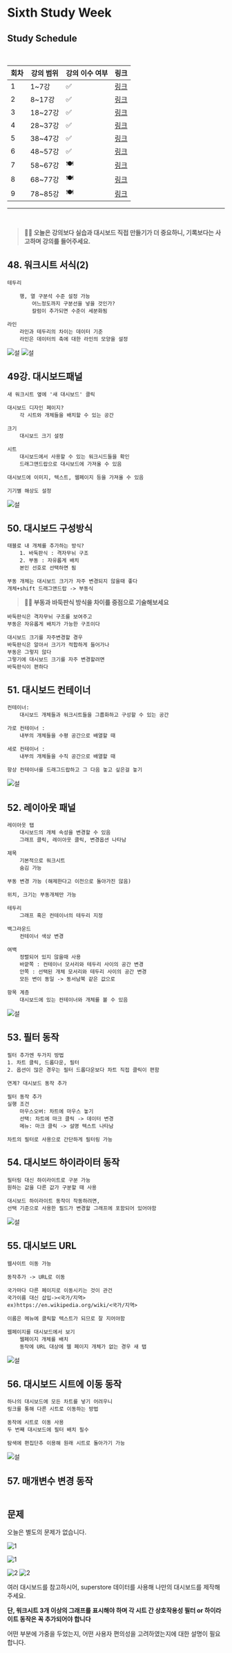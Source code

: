 # Sixth Study Week


## Study Schedule
<br>

| 회차 | 강의 범위   | 강의 이수 여부 | 링크                                                                                                     |
|------|-------------|----------------|--------------------------------------------------------------------------------------------------------|
| 1    | 1~7강       | ✅              | [링크](https://www.youtube.com/watch?v=AXkaUrJs-Ko&list=PL87tgIIryGsa5vdz6MsaOEF8PK-YqK3fz&index=84)    |
| 2    | 8~17강      | ✅              | [링크](https://www.youtube.com/watch?v=AXkaUrJs-Ko&list=PL87tgIIryGsa5vdz6MsaOEF8PK-YqK3fz&index=75)    |
| 3    | 18~27강     | ✅              | [링크](https://www.youtube.com/watch?v=AXkaUrJs-Ko&list=PL87tgIIryGsa5vdz6MsaOEF8PK-YqK3fz&index=65)    |
| 4    | 28~37강     | ✅              | [링크](https://www.youtube.com/watch?v=e6J0Ljd6h44&list=PL87tgIIryGsa5vdz6MsaOEF8PK-YqK3fz&index=55)    |
| 5    | 38~47강     | ✅              | [링크](https://www.youtube.com/watch?v=AXkaUrJs-Ko&list=PL87tgIIryGsa5vdz6MsaOEF8PK-YqK3fz&index=45)    |
| 6    | 48~57강     | ✅              | [링크](https://www.youtube.com/watch?v=AXkaUrJs-Ko&list=PL87tgIIryGsa5vdz6MsaOEF8PK-YqK3fz&index=35)    |
| 7    | 58~67강     | 🍽️             | [링크](https://www.youtube.com/watch?v=AXkaUrJs-Ko&list=PL87tgIIryGsa5vdz6MsaOEF8PK-YqK3fz&index=25)    |
| 8    | 68~77강     | 🍽️             | [링크](https://www.youtube.com/watch?v=AXkaUrJs-Ko&list=PL87tgIIryGsa5vdz6MsaOEF8PK-YqK3fz&index=15)    |
| 9    | 78~85강     | 🍽️             | [링크](https://www.youtube.com/watch?v=AXkaUrJs-Ko&list=PL87tgIIryGsa5vdz6MsaOEF8PK-YqK3fz&index=5)     |
---

<br/>
<!-- 여기까진 그대로 둬 주세요-->

> **🧞‍♀️ 오늘은 강의보다 실습과 대시보드 직접 만들기가 더 중요하니, 기록보다는 사고하며 강의를 들어주세요.**

## 48. 워크시트 서식(2)

<!-- 워크시트에 관해 본 강의에서 알게 된 점을 적어주세요 -->
```
테두리

    행, 열 구분석 수준 설정 가능
        어느정도까지 구분선을 넣을 것인가?
        칼럼이 추가되면 수준이 세분화됨

라인
    라인과 테두리의 차이는 데이터 기준
    라인은 데이터의 축에 대한 라인의 모양을 설정

```
![설](./img/11101842.png)
![설](./img/11101843.png)

## 49강. 대시보드패널

<!-- 대시보드패널 강의에서 알게 된 점을 적어주세요. -->
```
새 워크시트 옆에 '새 대시보드' 클릭

대시보드 디자인 페이지?
    각 시트와 개체들을 배치할 수 있는 공간

크기
    대시보드 크기 설정

시트
    대시보드에서 사용할 수 있는 워크시드들을 확인
    드래그앤드랍으로 대시보드에 가져올 수 있음

대시보드에 이미지, 텍스트, 웹페이지 등을 가져올 수 있음

기기별 해상도 설정
```
![설](./img/11101902.png)

## 50. 대시보드 구성방식

<!-- 알게 된 점을 적고, 아래 질문에 답해보세요 :) -->
```
태블로 내 개체를 추가하는 방식?
    1. 바둑판식 : 격자무뉘 구조
    2. 부동 : 자유롭게 배치
    본인 선호로 선택하면 됨

부동 개체는 대시보드 크기가 자주 변경되지 않을때 좋다
개체+shift 드래그앤드랍 -> 부동식

```

> **🧞‍♀️ 부동과 바둑판식 방식을 차이를 중점으로 기술해보세요**
```
바둑판식은 격자무뉘 구조를 보여주고
부동은 자유롭게 배치가 가능한 구조이다

대시보드 크기를 자주변경할 경우
바둑판식은 알아서 크기가 적합하게 들어가나
부동은 그렇지 않다
그렇기에 대시보드 크기를 자주 변경할려면
바둑판식이 편하다
```



## 51. 대시보드 컨테이너
```
컨테이너:
    대시보드 개체들과 워크시트들을 그룹화하고 구성할 수 있는 공간

가로 컨테이너 :
    내부의 개체들을 수평 공간으로 배열할 때

세로 컨테이너 :
    내부의 개체들을 수직 공간으로 배열할 때

항상 컨테이너를 드래그드랍하고 그 다음 놓고 싶은걸 놓기
```
![설](./img/11101939.png)


## 52. 레이아웃 패널
```
레이아웃 탭
    대시보드의 개체 속성을 변경할 수 있음
    그래프 클릭, 레이아웃 클릭, 변경옵션 나타남

제목
    기본적으로 워크시트
    숨김 가능

부동 변경 가능 (해제한다고 이전으로 돌아가진 않음)

위치, 크기는 부동개체만 가능

테두리
    그래프 혹은 컨테이너의 테두리 지정

백그라운드
    컨테이너 색상 변경

여백
    정렬되어 있지 않을때 사용
    바깥쪽 : 컨테이너 모서리와 테두리 사이의 공간 변경
    안쪽 : 선택된 개체 모서리와 테두리 사이의 공간 변경
    모든 변이 동일 -> 동서남북 같은 값으로

항목 계층
    대시보드에 있는 컨테이너와 개체를 볼 수 있음

```
![설](./img/11102002.png)

## 53. 필터 동작

<!-- 필터 동작에 대해 알게 된 점을 적어주세요 -->
```
필터 추가엔 두가지 방법
1. 차트 클릭, 드롭다운, 필터
2. 옵션이 많은 경우는 필터 드롭다운보다 차트 직접 클릭이 편함

연계? 대시보드 동작 추가

필터 동작 추가
실행 조건
    마우스오버: 차트에 마우스 놓기
    선택: 차트에 마크 클릭 -> 데이터 변경
    메뉴: 마크 클릭 -> 설명 텍스트 나타남

차트의 필터로 사용으로 간단하게 필터링 가능
```
## 54. 대시보드 하이라이터 동작

<!-- 하이라이터에 대해 알게 된 점을 적어주세요 -->
```
필터링 대신 하이라이트로 구분 가능
원하는 값을 다른 값가 구분할 때 사용

대시보드 하이라이트 동작이 작동하려면,
선택 기준으로 사용한 필드가 변경할 그래프에 포함되어 있어야함
```
![설](./img/11111344.png)

## 55. 대시보드 URL

<!-- URL에 대해 알게 된 점을 적어주세요 -->
```
웹사이트 이동 가능

동작추가 -> URL로 이동

국가마다 다른 페이지로 이동시키는 것이 관건
국가이름 대신 삽입-><국가/지역>
ex)https://en.wikipedia.org/wiki/<국가/지역>

이름은 메뉴에 클릭할 텍스트가 되므로 잘 지어야함

웹페이지를 대시보드에서 보기
    웹페이지 개체를 배치
    동작에 URL 대상에 웹 페이지 개체가 없는 경우 새 탭 
```
![설](./img/11111358.png)

## 56. 대시보드 시트에 이동 동작

<!-- 대시보드 시트에 이동에 대해 알게 된 점을 적어주세요!-->
```
하나의 대시보드에 모든 차트를 넣기 어려우니
링크를 통해 다른 시트로 이동하는 방법

동작에 시트로 이동 사용
두 번째 대시보드에 필터 배치 필수

탐색에 편집단추 이용해 원래 시트로 돌아가기 가능
```
![설](./img/11111409.png)

## 57. 매개변수 변경 동작

<!-- 매개변수 변경 동작에 대해 알게 된 점을 적어주세요!-->
```

```

## 문제

오늘은 별도의 문제가 없습니다. 

![1](../study/img/3rd%20study/1688556627184.png)

![1](../study/img/3rd%20study/Global%20SuperStore%20Dashboard.png)

![2](../study/img/3rd%20study/images.jpeg)
![2](../study/img/3rd%20study/maxresdefault.jpg)

여러 대시보드를 참고하시어, superstore 데이터를 사용해 나만의 대시보드를 제작해주세요.

**단, 워크시트 3개 이상의 그래프를 표시해야 하며 각 시트 간 상호작용성 필터 or 하이라이트 동작은 꼭 추가되어야 합니다**

어떤 부분에 가중을 두었는지, 어떤 사용자 편의성을 고려하였는지에 대한 설명이 필요합니다.

